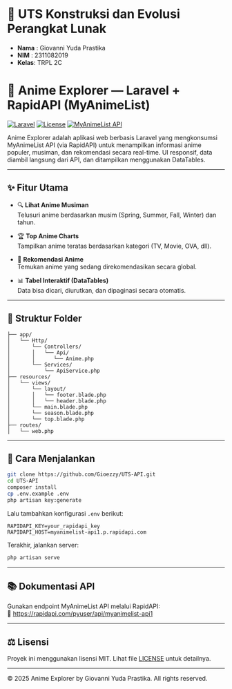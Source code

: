 # 📝 UTS Konstruksi dan Evolusi Perangkat Lunak

- **Nama** : Giovanni Yuda Prastika
- **NIM**  : 2311082019
- **Kelas**: TRPL 2C

# 🌸 Anime Explorer — Laravel + RapidAPI (MyAnimeList)

[![Laravel](https://img.shields.io/badge/Laravel-11.x-red.svg)](https://laravel.com)
[![License](https://img.shields.io/github/license/gioezzy/anime-explorer.svg)](LICENSE)
[![MyAnimeList API](https://img.shields.io/badge/API-MyAnimeList-blue.svg)](https://rapidapi.com/pyuser/api/myanimelist-api1)

Anime Explorer adalah aplikasi web berbasis Laravel yang mengkonsumsi MyAnimeList API (via RapidAPI) untuk menampilkan informasi anime populer, musiman, dan rekomendasi secara real-time. UI responsif, data diambil langsung dari API, dan ditampilkan menggunakan DataTables.

---

## ✨ Fitur Utama

- 🔍 **Lihat Anime Musiman**  
  Telusuri anime berdasarkan musim (Spring, Summer, Fall, Winter) dan tahun.

- 🏆 **Top Anime Charts**  
  Tampilkan anime teratas berdasarkan kategori (TV, Movie, OVA, dll).

- 🎯 **Rekomendasi Anime**  
  Temukan anime yang sedang direkomendasikan secara global.

- 📊 **Tabel Interaktif (DataTables)**  
  Data bisa dicari, diurutkan, dan dipaginasi secara otomatis.

---

## 📁 Struktur Folder

```
├── app/
│   └── Http/
│       └── Controllers/
│       │   └── Api/
│       │      └── Anime.php
│       └── Services/
│           └── ApiService.php       
├── resources/
│   └── views/
│       └── layout/
│       │   └── footer.blade.php  
│       │   └── header.blade.php  
│       └── main.blade.php       
│       └── season.blade.php  
│       └── top.blade.php  
├── routes/
│   └── web.php                 
```

---

## 🚀 Cara Menjalankan

```bash
git clone https://github.com/Gioezzy/UTS-API.git
cd UTS-API
composer install
cp .env.example .env
php artisan key:generate
```

Lalu tambahkan konfigurasi `.env` berikut:

```
RAPIDAPI_KEY=your_rapidapi_key
RAPIDAPI_HOST=myanimelist-api1.p.rapidapi.com
```

Terakhir, jalankan server:
```bash
php artisan serve
```

---

## 📚 Dokumentasi API

Gunakan endpoint MyAnimeList API melalui RapidAPI:  
🔗 https://rapidapi.com/pyuser/api/myanimelist-api1

---

## ⚖️ Lisensi

Proyek ini menggunakan lisensi MIT. Lihat file [LICENSE](LICENSE) untuk detailnya.

---

© 2025 Anime Explorer by Giovanni Yuda Prastika. All rights reserved.
